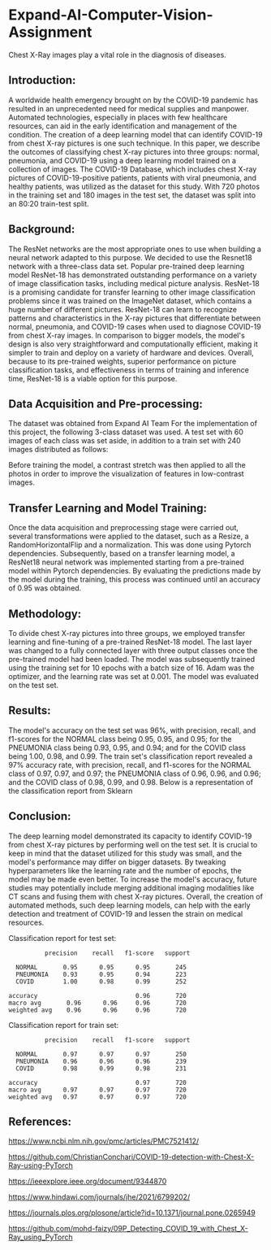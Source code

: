 # Expand-AI-Computer-Vision-Assignment

Chest X-Ray images play a vital role in the diagnosis of diseases.

## Introduction:
A worldwide health emergency brought on by the COVID-19 pandemic has resulted in an unprecedented need for medical supplies and manpower. Automated technologies, especially in places with few healthcare resources, can aid in the early identification and management of the condition. The creation of a deep learning model that can identify COVID-19 from chest X-ray pictures is one such technique. In this paper, we describe the outcomes of classifying chest X-ray pictures into three groups: normal, pneumonia, and COVID-19 using a deep learning model trained on a collection of images.
The COVID-19 Database, which includes chest X-ray pictures of COVID-19-positive patients, patients with viral pneumonia, and healthy patients, was utilized as the dataset for this study. With 720 photos in the training set and 180 images in the test set, the dataset was split into an 80:20 train-test split.

## Background:
The ResNet networks are the most appropriate ones to use when building a neural network adapted to this purpose. We decided to use the Resnet18 network with a three-class data set. Popular pre-trained deep learning model ResNet-18 has demonstrated outstanding performance on a variety of image classification tasks, including medical picture analysis. ResNet-18 is a promising candidate for transfer learning to other image classification problems since it was trained on the ImageNet dataset, which contains a huge number of different pictures.
ResNet-18 can learn to recognize patterns and characteristics in the X-ray pictures that differentiate between normal, pneumonia, and COVID-19 cases when used to diagnose COVID-19 from chest X-ray images. In comparison to bigger models, the model's design is also very straightforward and computationally efficient, making it simpler to train and deploy on a variety of hardware and devices.
Overall, because to its pre-trained weights, superior performance on picture classification tasks, and effectiveness in terms of training and inference time, ResNet-18 is a viable option for this purpose.


## Data Acquisition and Pre-processing:
The dataset was obtained from Expand AI Team
For the implementation of this project, the following 3-class dataset was used. A test set with 60 images of each class was set aside, in addition to a train set with 240 images distributed as follows:
 
Before training the model, a contrast stretch was then applied to all the photos in order to improve the visualization of features in low-contrast images. 

## Transfer Learning and Model Training:
Once the data acquisition and preprocessing stage were carried out, several transformations were applied to the dataset, such as a Resize, a RandomHorizontalFlip and a normalization. This was done using Pytorch dependencies. Subsequently, based on a transfer learning model, a ResNet18 neural network was implemented starting from a pre-trained model within Pytorch dependencies. By evaluating the predictions made by the model during the training, this process was continued until an accuracy of 0.95 was obtained.

## Methodology: 
To divide chest X-ray pictures into three groups, we employed transfer learning and fine-tuning of a pre-trained ResNet-18 model. The last layer was changed to a fully connected layer with three output classes once the pre-trained model had been loaded. The model was subsequently trained using the training set for 10 epochs with a batch size of 16. Adam was the optimizer, and the learning rate was set at 0.001. The model was evaluated on the test set.

## Results: 
The model's accuracy on the test set was 96%, with precision, recall, and f1-scores for the NORMAL class being 0.95, 0.95, and 0.95; for the PNEUMONIA class being 0.93, 0.95, and 0.94; and for the COVID class being 1.00, 0.98, and 0.99. The train set's classification report revealed a 97% accuracy rate, with precision, recall, and f1-scores for the NORMAL class of 0.97, 0.97, and 0.97; the PNEUMONIA class of 0.96, 0.96, and 0.96; and the COVID class of 0.98, 0.99, and 0.98. Below is a representation of the classification report from Sklearn

## Conclusion:
The deep learning model demonstrated its capacity to identify COVID-19 from chest X-ray pictures by performing well on the test set. It is crucial to keep in mind that the dataset utilized for this study was small, and the model's performance may differ on bigger datasets. By tweaking hyperparameters like the learning rate and the number of epochs, the model may be made even better. To increase the model's accuracy, future studies may potentially include merging additional imaging modalities like CT scans and fusing them with chest X-ray pictures. Overall, the creation of automated methods, such deep learning models, can help with the early detection and treatment of COVID-19 and lessen the strain on medical resources.

Classification report for test set:

              precision    recall   f1-score   support

      NORMAL       0.95      0.95      0.95       245
      PNEUMONIA    0.93      0.95      0.94       223
      COVID        1.00      0.98      0.99       252

    accuracy                           0.96       720
    macro avg       0.96      0.96     0.96       720
    weighted avg    0.96      0.96     0.96       720


Classification report for train set:

              precision    recall   f1-score   support

      NORMAL       0.97      0.97      0.97       250
      PNEUMONIA    0.96      0.96      0.96       239
      COVID        0.98      0.99      0.98       231

    accuracy                           0.97       720
    macro avg      0.97      0.97      0.97       720
    weighted avg   0.97      0.97      0.97       720


## References:
https://www.ncbi.nlm.nih.gov/pmc/articles/PMC7521412/

https://github.com/ChristianConchari/COVID-19-detection-with-Chest-X-Ray-using-PyTorch

https://ieeexplore.ieee.org/document/9344870

https://www.hindawi.com/journals/jhe/2021/6799202/

https://journals.plos.org/plosone/article?id=10.1371/journal.pone.0265949

https://github.com/mohd-faizy/09P_Detecting_COVID_19_with_Chest_X-Ray_using_PyTorch
